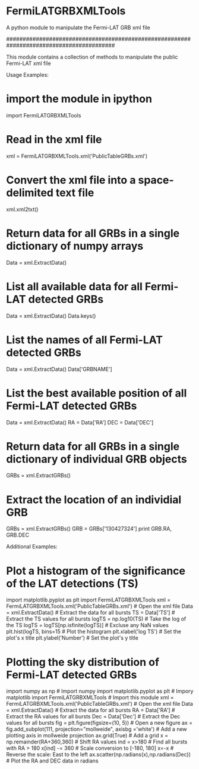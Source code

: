 # FermiLATGRBXMLTools
A python module to manipulate the Fermi-LAT GRB xml file

#########################################################################################

This module contains a collection of methods to manipulate the public Fermi-LAT xml file

Usage Examples: 

# import the module in ipython
import FermiLATGRBXMLTools

# Read in the xml file
xml = FermiLATGRBXMLTools.xml('PublicTableGRBs.xml')

# Convert the xml file into a space-delimited text file
xml.xml2txt()

# Return data for all GRBs in a single dictionary of numpy arrays
Data = xml.ExtractData()

# List all available data for all Fermi-LAT detected GRBs
Data = xml.ExtractData()
Data.keys()

# List the names of all Fermi-LAT detected GRBs
Data = xml.ExtractData()
Data['GRBNAME']

# List the best available position of all Fermi-LAT detected GRBs
Data = xml.ExtractData()
RA = Data['RA']
DEC = Data['DEC']

# Return data for all GRBs in a single dictionary of individual GRB objects
GRBs = xml.ExtractGRBs()

# Extract the location of an individial GRB
GRBs = xml.ExtractGRBs()
GRB = GRBs['130427324']
print GRB.RA, GRB.DEC


Additional Examples:

# Plot a histogram of the significance of the LAT detections (TS)
import matplotlib.pyplot as plt
import FermiLATGRBXMLTools
xml = FermiLATGRBXMLTools.xml('PublicTableGRBs.xml')					# Open the xml file
Data = xml.ExtractData()								# Extract the data for all bursts
TS = Data['TS'] 									# Extract the TS values for all bursts
logTS = np.log10(TS) 									# Take the log of the TS
logTS = logTS[np.isfinite(logTS)] 							# Excluse any NaN values
plt.hist(logTS, bins=15									# Plot the histogram
plt.xlabel('log TS') 									# Set the plot's x title
plt.ylabel('Number') 									# Set the plot's y title


# Plotting the sky distribution of Fermi-LAT detected GRBs
import numpy as np 									# Import numpy
import matplotlib.pyplot as plt 							# Impory matplotlib
import FermiLATGRBXMLTools 								# Import this module
xml = FermiLATGRBXMLTools.xml('PublicTableGRBs.xml')					# Open the xml file
Data = xml.ExtractData()								# Extract the data for all bursts
RA = Data['RA']										# Extract the RA values for all bursts
Dec = Data['Dec']	 								# Extract the Dec values for all bursts
fig = plt.figure(figsize=(10, 5)) 							# Open a new figure
ax = fig.add_subplot(111, projection="mollweide", axisbg ='white')	 		# Add a new plotting axis in mollweide projection
ax.grid(True) 										# Add a grid
x = np.remainder(RA+360,360) 								# Shift RA values
ind = x>180 										# Find all bursts with RA > 180
x[ind] -= 360 										# Scale conversion to [-180, 180]
x=-x 											# Reverse the scale: East to the left
ax.scatter(np.radians(x),np.radians(Dec)) 						# Plot the RA and DEC data in radians
